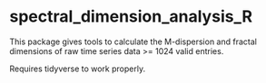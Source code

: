 # spectral_dimension_analysis_R
This package gives tools to calculate the M-dispersion and fractal dimensions of raw time series data >= 1024 valid entries. 

Requires tidyverse to work properly.
